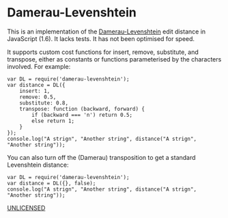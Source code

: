Damerau-Levenshtein
===================

This is an implementation of the
[Damerau-Levenshtein](http://en.wikipedia.org/wiki/Damerau%E2%80%93Levenshtein_distance)
edit distance in JavaScript (1.6). It lacks tests. It has not been
optimised for speed.

It supports custom cost functions for insert, remove, substitute, and
transpose, either as constants or functions parameterised by the
characters involved. For example:

    var DL = require('damerau-levenshtein');
    var distance = DL({
        insert: 1,
        remove: 0.5,
        substitute: 0.8,
        transpose: function (backward, forward) {
            if (backward === 'n') return 0.5;
            else return 1;
        }
    });
    console.log("A strign", "Another string", distance("A strign", "Another string"));

You can also turn off the (Damerau) transposition to get a standard
Levenshtein distance:

    var DL = require('damerau-levenshtein');
    var distance = DL({}, false);
    console.log("A strign", "Another string", distance("A strign", "Another string"));

[UNLICENSED](http://unlicense.org/)
